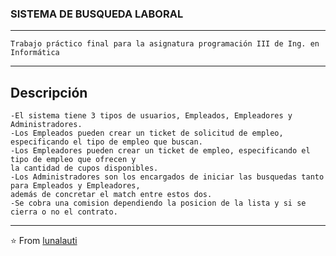 ### SISTEMA DE BUSQUEDA LABORAL
----
    Trabajo práctico final para la asignatura programación III de Ing. en Informática
----
Descripción
----
    -El sistema tiene 3 tipos de usuarios, Empleados, Empleadores y Administradores.
    -Los Empleados pueden crear un ticket de solicitud de empleo, especificando el tipo de empleo que buscan.
    -Los Empleadores pueden crear un ticket de empleo, especificando el tipo de empleo que ofrecen y 
    la cantidad de cupos disponibles.
    -Los Administradores son los encargados de iniciar las busquedas tanto para Empleados y Empleadores, 
    además de concretar el match entre estos dos. 
    -Se cobra una comision dependiendo la posicion de la lista y si se cierra o no el contrato.
----
⭐️ From [lunalauti](https://github.com/lunalauti)
